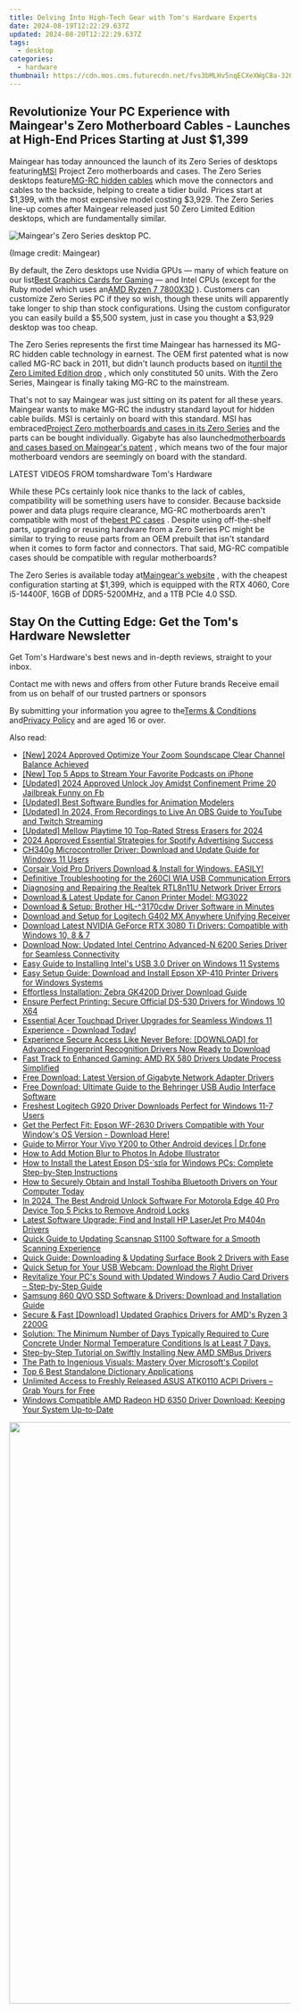 ```yaml
---
title: Delving Into High-Tech Gear with Tom's Hardware Experts
date: 2024-08-19T12:22:29.637Z
updated: 2024-08-20T12:22:29.637Z
tags:
  - desktop
categories:
  - hardware
thumbnail: https://cdn.mos.cms.futurecdn.net/fvs3bMLHv5nqECXeXWgC8a-320-80.jpg
---
```


## Revolutionize Your PC Experience with Maingear's Zero Motherboard Cables - Launches at High-End Prices Starting at Just $1,399

Maingear has today announced the launch of its Zero Series of desktops featuring[MSI](https://www.tomshardware.com/tag/msi-microstar) Project Zero motherboards and cases. The Zero Series desktops feature[MG-RC hidden cables](https://www.tomshardware.com/desktops/gaming-pcs/maingear-patented-its-rear-connector-motherboard-design-in-2011-and-now-it-wants-to-make-mg-rc-an-industry-standard) which move the connectors and cables to the backside, helping to create a tidier build. Prices start at $1,399, with the most expensive model costing $3,929\. The Zero Series line-up comes after Maingear released just 50 Zero Limited Edition desktops, which are fundamentally similar.

![Maingear's Zero Series desktop PC.](https://cdn.mos.cms.futurecdn.net/UvoT3pXRiwgoEGGyFgEjAE-320-80.jpg)

 (Image credit: Maingear)

 By default, the Zero desktops use Nvidia GPUs — many of which feature on our list[Best Graphics Cards for Gaming](https://www.tomshardware.com/reviews/best-gpus,4380.html) — and Intel CPUs (except for the Ruby model which uses an[AMD Ryzen 7 7800X3D](https://www.tomshardware.com/reviews/amd-ryzen-7-7800x3d-cpu-review) ). Customers can customize Zero Series PC if they so wish, though these units will apparently take longer to ship than stock configurations. Using the custom configurator you can easily build a $5,500 system, just in case you thought a $3,929 desktop was too cheap.

 The Zero Series represents the first time Maingear has harnessed its MG-RC hidden cable technology in earnest. The OEM first patented what is now called MG-RC back in 2011, but didn't launch products based on it[until the Zero Limited Edition drop](https://www.tomshardware.com/desktops/gaming-pcs/maingear-patented-its-rear-connector-motherboard-design-in-2011-and-now-it-wants-to-make-mg-rc-an-industry-standard) , which only constituted 50 units. With the Zero Series, Maingear is finally taking MG-RC to the mainstream.

 That's not to say Maingear was just sitting on its patent for all these years. Maingear wants to make MG-RC the industry standard layout for hidden cable builds. MSI is certainly on board with this standard. MSI has embraced[Project Zero motherboards and cases in its Zero Series](https://www.tomshardware.com/pc-components/motherboards/i-built-a-pc-with-msis-project-zero-motherboard-moving-all-the-ports-to-the-back-for-a-cleaner-quicker-build-with-better-airflow) and the parts can be bought individually. Gigabyte has also launched[motherboards and cases based on Maingear's patent](https://www.tomshardware.com/news/gigabyte-and-maingears-project-stealth-hides-all-of-the-cables-in-your-case) , which means two of the four major motherboard vendors are seemingly on board with the standard.

 LATEST VIDEOS FROM tomshardware Tom's Hardware

 While these PCs certainly look nice thanks to the lack of cables, compatibility will be something users have to consider. Because backside power and data plugs require clearance, MG-RC motherboards aren't compatible with most of the[best PC cases](https://www.tomshardware.com/reviews/best-pc-cases,4183.html) . Despite using off-the-shelf parts, upgrading or reusing hardware from a Zero Series PC might be similar to trying to reuse parts from an OEM prebuilt that isn't standard when it comes to form factor and connectors. That said, MG-RC compatible cases should be compatible with regular motherboards?

 The Zero Series is available today at[Maingear's website](https://maingear.com/zero/) , with the cheapest configuration starting at $1,399, which is equipped with the RTX 4060, Core i5-14400F, 16GB of DDR5-5200MHz, and a 1TB PCIe 4.0 SSD.

## Stay On the Cutting Edge: Get the Tom's Hardware Newsletter

 Get Tom's Hardware's best news and in-depth reviews, straight to your inbox.

 Contact me with news and offers from other Future brands  Receive email from us on behalf of our trusted partners or sponsors

 By submitting your information you agree to the[Terms & Conditions](https://futureplc.com/terms-conditions/) and[Privacy Policy](https://futureplc.com/privacy-policy/) and are aged 16 or over.


<ins class="adsbygoogle"
     style="display:block"
     data-ad-format="autorelaxed"
     data-ad-client="ca-pub-7571918770474297"
     data-ad-slot="1223367746"></ins>



<ins class="adsbygoogle"
     style="display:block"
     data-ad-client="ca-pub-7571918770474297"
     data-ad-slot="8358498916"
     data-ad-format="auto"
     data-full-width-responsive="true"></ins>

<span class="atpl-alsoreadstyle">Also read:</span>
<div><ul>
<li><a href="https://video-screen-grab.techidaily.com/new-2024-approved-optimize-your-zoom-soundscape-clear-channel-balance-achieved/"><u>[New] 2024 Approved  Optimize Your Zoom Soundscape  Clear Channel Balance Achieved</u></a></li>
<li><a href="https://some-approaches.techidaily.com/new-top-5-apps-to-stream-your-favorite-podcasts-on-iphone/"><u>[New] Top 5 Apps to Stream Your Favorite Podcasts on iPhone</u></a></li>
<li><a href="https://facebook-video-files.techidaily.com/updated-2024-approved-unlock-joy-amidst-confinement-prime-20-jailbreak-funny-on-fb/"><u>[Updated] 2024 Approved  Unlock Joy Amidst Confinement  Prime 20 Jailbreak Funny on Fb</u></a></li>
<li><a href="https://extra-information.techidaily.com/updated-best-software-bundles-for-animation-modelers/"><u>[Updated] Best Software Bundles for Animation Modelers</u></a></li>
<li><a href="https://video-screen-grab.techidaily.com/updated-in-2024-from-recordings-to-live-an-obs-guide-to-youtube-and-twitch-streaming/"><u>[Updated] In 2024, From Recordings to Live  An OBS Guide to YouTube and Twitch Streaming</u></a></li>
<li><a href="https://remote-screen-capture.techidaily.com/updated-mellow-playtime-10-top-rated-stress-erasers-for-2024/"><u>[Updated] Mellow Playtime  10 Top-Rated Stress Erasers for 2024</u></a></li>
<li><a href="https://article-tips.techidaily.com/2024-approved-essential-strategies-for-spotify-advertising-success/"><u>2024 Approved  Essential Strategies for Spotify Advertising Success</u></a></li>
<li><a href="https://hardware-help.techidaily.com/ch340g-microcontroller-driver-download-and-update-guide-for-windows-11-users/"><u>CH340g Microcontroller Driver: Download and Update Guide for Windows 11 Users</u></a></li>
<li><a href="https://hardware-help.techidaily.com/corsair-void-pro-drivers-download-and-install-for-windows-easily/"><u>Corsair Void Pro Drivers Download & Install for Windows. EASILY!</u></a></li>
<li><a href="https://hardware-help.techidaily.com/definitive-troubleshooting-for-the-260ci-wia-usb-communication-errors/"><u>Definitive Troubleshooting for the 260CI WIA USB Communication Errors</u></a></li>
<li><a href="https://hardware-help.techidaily.com/diagnosing-and-repairing-the-realtek-rtl8n11u-network-driver-errors/"><u>Diagnosing and Repairing the Realtek RTL8n11U Network Driver Errors</u></a></li>
<li><a href="https://hardware-help.techidaily.com/download-and-latest-update-for-canon-printer-model-mg3022/"><u>Download & Latest Update for Canon Printer Model: MG3022</u></a></li>
<li><a href="https://hardware-help.techidaily.com/1722968416950-download-and-setup-brother-hl-3170cdw-driver-software-in-minutes/"><u>Download & Setup: Brother HL-^3170cdw Driver Software in Minutes</u></a></li>
<li><a href="https://hardware-help.techidaily.com/download-and-setup-for-logitech-g402-mx-anywhere-unifying-receiver/"><u>Download and Setup for Logitech G402 MX Anywhere Unifying Receiver</u></a></li>
<li><a href="https://hardware-help.techidaily.com/download-latest-nvidia-geforce-rtx-3080-ti-drivers-compatible-with-windows-10-8-and-7/"><u>Download Latest NVIDIA GeForce RTX 3080 Ti Drivers: Compatible with Windows 10, 8 & 7</u></a></li>
<li><a href="https://hardware-help.techidaily.com/download-now-updated-intel-centrino-advanced-n-6200-series-driver-for-seamless-connectivity/"><u>Download Now: Updated Intel Centrino Advanced-N 6200 Series Driver for Seamless Connectivity</u></a></li>
<li><a href="https://hardware-help.techidaily.com/easy-guide-to-installing-intels-usb-30-driver-on-windows-11-systems/"><u>Easy Guide to Installing Intel's USB 3.0 Driver on Windows 11 Systems</u></a></li>
<li><a href="https://hardware-help.techidaily.com/easy-setup-guide-download-and-install-epson-xp-410-printer-drivers-for-windows-systems/"><u>Easy Setup Guide: Download and Install Epson XP-410 Printer Drivers for Windows Systems</u></a></li>
<li><a href="https://hardware-help.techidaily.com/effortless-installation-zebra-gk420d-driver-download-guide/"><u>Effortless Installation: Zebra GK420D Driver Download Guide</u></a></li>
<li><a href="https://hardware-help.techidaily.com/ensure-perfect-printing-secure-official-ds-530-drivers-for-windows-10-x64/"><u>Ensure Perfect Printing: Secure Official DS-530 Drivers for Windows 10 X64</u></a></li>
<li><a href="https://hardware-help.techidaily.com/essential-acer-touchpad-driver-upgrades-for-seamless-windows-11-experience-download-today/"><u>Essential Acer Touchpad Driver Upgrades for Seamless Windows 11 Experience - Download Today!</u></a></li>
<li><a href="https://hardware-help.techidaily.com/experience-secure-access-like-never-before-download-for-advanced-fingerprint-recognition-drivers-now-ready-to-download/"><u>Experience Secure Access Like Never Before: [DOWNLOAD] for Advanced Fingerprint Recognition Drivers Now Ready to Download</u></a></li>
<li><a href="https://hardware-help.techidaily.com/fast-track-to-enhanced-gaming-amd-rx-580-drivers-update-process-simplified/"><u>Fast Track to Enhanced Gaming: AMD RX 580 Drivers Update Process Simplified</u></a></li>
<li><a href="https://hardware-help.techidaily.com/free-download-latest-version-of-gigabyte-network-adapter-drivers/"><u>Free Download: Latest Version of Gigabyte Network Adapter Drivers</u></a></li>
<li><a href="https://hardware-help.techidaily.com/free-download-ultimate-guide-to-the-behringer-usb-audio-interface-software/"><u>Free Download: Ultimate Guide to the Behringer USB Audio Interface Software</u></a></li>
<li><a href="https://hardware-help.techidaily.com/freshest-logitech-g920-driver-downloads-perfect-for-windows-11-7-users/"><u>Freshest Logitech G920 Driver Downloads Perfect for Windows 11-7 Users</u></a></li>
<li><a href="https://hardware-help.techidaily.com/1722973953441-get-the-perfect-fit-epson-wf-2630-drivers-compatible-with-your-windows-os-version-download-here/"><u>Get the Perfect Fit: Epson WF-2630 Drivers Compatible with Your Window's OS Version - Download Here!</u></a></li>
<li><a href="https://screen-mirror.techidaily.com/guide-to-mirror-your-vivo-y200-to-other-android-devices-drfone-by-drfone-android/"><u>Guide to Mirror Your Vivo Y200 to Other Android devices | Dr.fone</u></a></li>
<li><a href="https://extra-tips.techidaily.com/how-to-add-motion-blur-to-photos-in-adobe-illustrator/"><u>How to Add Motion Blur to Photos In Adobe Illustrator</u></a></li>
<li><a href="https://hardware-help.techidaily.com/how-to-install-the-latest-epson-ds-sle-for-windows-pcs-complete-step-by-step-instructions/"><u>How to Install the Latest Epson DS-ˈsɪlə for Windows PCs: Complete Step-by-Step Instructions</u></a></li>
<li><a href="https://hardware-help.techidaily.com/1722977869949-how-to-securely-obtain-and-install-toshiba-bluetooth-drivers-on-your-computer-today/"><u>How to Securely Obtain and Install Toshiba Bluetooth Drivers on Your Computer Today</u></a></li>
<li><a href="https://sim-unlock.techidaily.com/in-2024-the-best-android-unlock-software-for-motorola-edge-40-pro-device-top-5-picks-to-remove-android-locks-by-drfone-android/"><u>In 2024, The Best Android Unlock Software For Motorola Edge 40 Pro Device Top 5 Picks to Remove Android Locks</u></a></li>
<li><a href="https://hardware-help.techidaily.com/latest-software-upgrade-find-and-install-hp-laserjet-pro-m404n-drivers/"><u>Latest Software Upgrade: Find and Install HP LaserJet Pro M404n Drivers</u></a></li>
<li><a href="https://hardware-help.techidaily.com/quick-guide-to-updating-scansnap-s1100-software-for-a-smooth-scanning-experience/"><u>Quick Guide to Updating Scansnap S1100 Software for a Smooth Scanning Experience</u></a></li>
<li><a href="https://hardware-help.techidaily.com/quick-guide-downloading-and-updating-surface-book-2-drivers-with-ease/"><u>Quick Guide: Downloading & Updating Surface Book 2 Drivers with Ease</u></a></li>
<li><a href="https://hardware-help.techidaily.com/quick-setup-for-your-usb-webcam-download-the-right-driver/"><u>Quick Setup for Your USB Webcam: Download the Right Driver</u></a></li>
<li><a href="https://hardware-help.techidaily.com/1722976734658-revitalize-your-pcs-sound-with-updated-windows-7-audio-card-drivers-step-by-step-guide/"><u>Revitalize Your PC's Sound with Updated Windows 7 Audio Card Drivers – Step-by-Step Guide</u></a></li>
<li><a href="https://hardware-help.techidaily.com/samsung-860-qvo-ssd-software-and-drivers-download-and-installation-guide/"><u>Samsung 860 QVO SSD Software & Drivers: Download and Installation Guide</u></a></li>
<li><a href="https://hardware-help.techidaily.com/secure-and-fast-download-updated-graphics-drivers-for-amds-ryzen-3-2200g/"><u>Secure & Fast [Download] Updated Graphics Drivers for AMD's Ryzen 3 2200G</u></a></li>
<li><a href="https://hardware-help.techidaily.com/1722976202787-solution-the-minimum-number-of-days-typically-required-to-cure-concrete-under-normal-temperature-conditions-is-at-least-7-days/"><u>Solution: The Minimum Number of Days Typically Required to Cure Concrete Under Normal Temperature Conditions Is at Least 7 Days.</u></a></li>
<li><a href="https://hardware-help.techidaily.com/step-by-step-tutorial-on-swiftly-installing-new-amd-smbus-drivers/"><u>Step-by-Step Tutorial on Swiftly Installing New AMD SMBus Drivers</u></a></li>
<li><a href="https://tech-savvy.techidaily.com/the-path-to-ingenious-visuals-mastery-over-microsofts-copilot/"><u>The Path to Ingenious Visuals: Mastery Over Microsoft's Copilot</u></a></li>
<li><a href="https://techno-recovery.techidaily.com/top-6-best-standalone-dictionary-applications/"><u>Top 6 Best Standalone Dictionary Applications</u></a></li>
<li><a href="https://hardware-help.techidaily.com/unlimited-access-to-freshly-released-asus-atk0110-acpi-drivers-grab-yours-for-free/"><u>Unlimited Access to Freshly Released ASUS ATK0110 ACPI Drivers – Grab Yours for Free</u></a></li>
<li><a href="https://hardware-help.techidaily.com/windows-compatible-amd-radeon-hd-6350-driver-download-keeping-your-system-up-to-date/"><u>Windows Compatible AMD Radeon HD 6350 Driver Download: Keeping Your System Up-to-Date</u></a></li>
</ul></div>

<!-- affiliate ads begin -->
<a href="https://tokenmetrics.sjv.io/c/5597632/1864921/20702" target="_top" id="1864921"><img src="//a.impactradius-go.com/display-ad/20702-1864921" border="0" alt="" width="1251" height="1042"/></a>
<!-- affiliate ads end -->